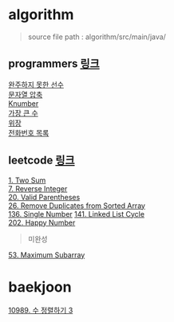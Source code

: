 # algorithm
> source file path : algorithm/src/main/java/


## programmers [링크](https://programmers.co.kr/)

[완주하지 못한 선수](https://github.com/Hyune-c/algorithm/tree/master/src/main/java/programmers/unfinishedplayer)  
[문자열 압축](https://github.com/Hyune-c/algorithm/tree/master/src/main/java/programmers/stringcompression)  
[Knumber](https://github.com/Hyune-c/algorithm/tree/master/src/main/java/programmers/knumber)  
[가장 큰 수](https://github.com/Hyune-c/algorithm/tree/master/src/main/java/programmers/thelargestnumber)  
[위장](https://github.com/Hyune-c/algorithm/tree/master/src/main/java/programmers/camouflage)  
[전화번호 목록](https://github.com/Hyune-c/algorithm/tree/master/src/main/java/programmers/phonenumberslist)


 
## leetcode [링크](https://leetcode.com/)
[1. Two Sum](https://github.com/Hyune-c/algorithm/tree/master/src/main/java/leetcode/twosum)  
[7. Reverse Integer](https://github.com/Hyune-c/algorithm/tree/master/src/main/java/leetcode/reverseinteger)  
[20. Valid Parentheses](https://github.com/Hyune-c/algorithm/tree/master/src/main/java/leetcode/validparentheses)  
[26. Remove Duplicates from Sorted Array](https://github.com/Hyune-c/algorithm/tree/master/src/main/java/leetcode/mergetwosortedlists)  
[136. Single Number](https://github.com/Hyune-c/algorithm/tree/master/src/main/java/leetcode/singlenumber)
[141. Linked List Cycle](https://github.com/Hyune-c/algorithm/tree/master/src/main/java/leetcode/linkedlistcycle)  
[202. Happy Number](https://github.com/Hyune-c/algorithm/tree/master/src/main/java/leetcode/happynumber)

> 미완성

[53. Maximum Subarray](https://github.com/Hyune-c/algorithm/tree/master/src/main/java/leetcode/maximumsubarray)


# baekjoon
[10989. 수 정렬하기 3](https://github.com/Hyune-c/algorithm/tree/master/src/main/java/baekjoon/sortingnumbers3)